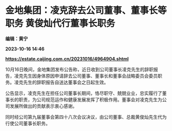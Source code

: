# 金地集团：凌克辞去公司董事、董事长等职务 黄俊灿代行董事长职务
**编辑：黄宁**

**2023-10-16 14:46**

**https://estate.caijing.com.cn/20231016/4964904.shtml**

10月16日晚间，金地集团发布公告称，近日收到公司董事长凌克先生的辞职报告，凌克先生因身体原因申请辞去公司董事、董事长和董事会战略委员会委员职务。凌克先生的辞职报告自送达董事会之日起生效。

公告显示，凌克先生在担任公司董事长期间，恪尽职守、兢兢业业，忠实履行了董事长的职责，为公司规范运作和健康发展发挥了积极作用。董事会对凌克先生为公司发展所做出的贡献表示衷心感谢。

同时经公司第九届董事会第四十八次会议决议，由公司董事、总裁黄俊灿先生代为行使公司董事长职务。